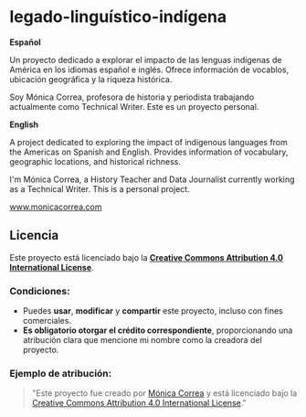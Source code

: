 # legado-linguístico-indígena
**Español**

Un proyecto dedicado a explorar el impacto de las lenguas indígenas de América en los idiomas español e inglés. Ofrece información de vocablos, ubicación geográfica y la riqueza histórica.

Soy Mónica Correa, profesora de historia y periodista trabajando actualmente como Technical Writer. Este es un proyecto personal.

**English**

A project dedicated to exploring the impact of indigenous languages from the Americas on Spanish and English. Provides information of vocabulary, geographic locations, and historical richness.

I'm Mónica Correa, a History Teacher and Data Journalist currently working as a Technical Writer. This is a personal project.

www.monicacorrea.com

## Licencia

Este proyecto está licenciado bajo la **[Creative Commons Attribution 4.0 International License](https://creativecommons.org/licenses/by/4.0/)**. 

### Condiciones:
- Puedes **usar**, **modificar** y **compartir** este proyecto, incluso con fines comerciales.
- **Es obligatorio otorgar el crédito correspondiente**, proporcionando una atribución clara que mencione mi nombre como la creadora del proyecto.

### Ejemplo de atribución:
> "Este proyecto fue creado por [Mónica Correa](https://www.monicacorrea.com) y está licenciado bajo la [Creative Commons Attribution 4.0 International License](https://creativecommons.org/licenses/by/4.0/)."
